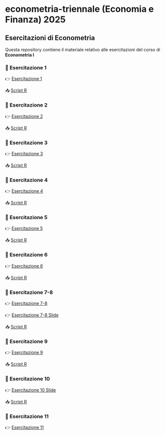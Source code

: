 # econometria-triennale (Economia e Finanza) 2025

## Esercitazioni di Econometria

Questa repository contiene il materiale relativo alle esercitazioni del corso di **Econometria I**

### 📄 Esercitazione 1

👉 [Esercitazione 1](https://andrerecio.github.io/econometria-triennale/Esercitazione1.html)

📥 [Script R](https://github.com/andrerecio/econometria-triennale/raw/main/Esercitazione1_script.R)


### 📄 Esercitazione 2

👉 [Esercitazione 2](https://andrerecio.github.io/econometria-triennale/Esercitazione2.html)

📥 [Script R](https://github.com/andrerecio/econometria-triennale/raw/main/Esercitazione2_script.r)

### 📄 Esercitazione 3

👉 [Esercitazione 3](https://andrerecio.github.io/econometria-triennale/Esercitazione3.html)

📥 [Script R](https://github.com/andrerecio/econometria-triennale/raw/main/Esercitazione3_script.R)



### 📄 Esercitazione 4

👉 [Esercitazione 4](https://andrerecio.github.io/econometria-triennale/Esercitazione4.html)

📥 [Script R](https://github.com/andrerecio/econometria-triennale/raw/main/Esercitazione4_script.R)


### 📄 Esercitazione 5

👉 [Esercitazione 5](https://andrerecio.github.io/econometria-triennale/Esercitazione5.html)

📥 [Script R](https://github.com/andrerecio/econometria-triennale/raw/main/Esercitazione5_script.R)


### 📄 Esercitazione 6

👉 [Esercitazione 6](https://andrerecio.github.io/econometria-triennale/Esercitazione6.html)

📥 [Script R](https://github.com/andrerecio/econometria-triennale/raw/main/Esercitazione6_script.R)



### 📄 Esercitazione 7-8

👉 [Esercitazione 7-8](https://andrerecio.github.io/econometria-triennale/Esercitazione7.html)

👉 [Esercitazione 7-8 Slide](https://github.com/andrerecio/econometria-triennale/raw/main/Esercitazione7_slide.pdf)

📥 [Script R](https://github.com/andrerecio/econometria-triennale/raw/main/Esercitazione7_script.R)


### 📄 Esercitazione 9

👉 [Esercitazione 9](https://andrerecio.github.io/econometria-triennale/Esercitazione8.html)

📥 [Script R](https://github.com/andrerecio/econometria-triennale/raw/main/Esercitazione8_script.R)


### 📄 Esercitazione 10

👉 [Esercitazione 10 Slide](https://github.com/andrerecio/econometria-triennale/raw/main/Esercitazione10_slide.pdf)

📥 [Script R](https://github.com/andrerecio/econometria-triennale/raw/main/Esercitazione10_script.R)

### 📄 Esercitazione 11

👉 [Esercitazione 11](https://andrerecio.github.io/econometria-triennale/Esercitazione11.html)
